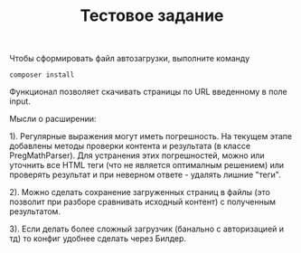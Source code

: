 <p align="center">
    <h1 align="center">Тестовое задание</h1>
    <br>
</p>

Чтобы сформировать файл автозагрузки, выполните команду

~~~
composer install
~~~

Функционал позволяет скачивать страницы по URL введенному в поле input.

Мысли о расширении:
<p>1). Регулярные выражения могут иметь погрешность. На текущем этапе добавлены методы проверки 
контента и результата (в классе PregMathParser). Для устранения этих погрешностей, можно или уточнить все
HTML теги (что не является оптималным решением) или проверять результат и при неверном ответе - удалять
лишние "теги".</p>
<p>2). Можно сделать сохранение загруженных страниц в файлы (это позволит при разборе сравнивать исходный контент)
с полученным результатом.</p>
<p>3). Если делать более сложный загрузчик (банально с авторизацией и тд) то конфиг удобнее сделать через Билдер.</p>

